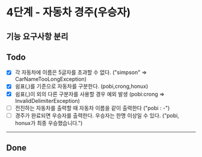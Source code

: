 # 4단계 - 자동차 경주(우승자)

## 기능 요구사항 분리

## Todo
- [x] 각 자동차에 이름은 5글자를 초과할 수 없다. ("simpson" => CarNameTooLongException)
- [x] 쉼표(,)를 기준으로 자동차를 구분한다. (pobi,crong,honux)
- [x] 쉼표(,)이 외의 다른 구분자를 사용할 경우 예외 발생 (pobi:crong => InvalidDelimiterException)
- [ ] 전진하는 자동차를 출력할 때 자동차 이름을 같이 출력한다 ("pobi : -")
- [ ] 경주가 완료되면 우승자를 출력한다. 우승자는 한명 이상일 수 있다. ("pobi, honux가 최종 우승했습니다.")

---

## Done
